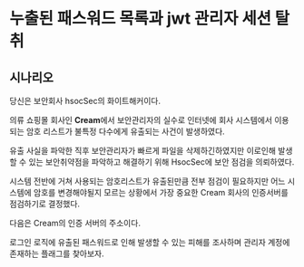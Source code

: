 # 누출된 패스워드 목록과 jwt 관리자 세션 탈취

## 시나리오

당신은 보안회사 hsocSec의 화이트해커이다.

의류 쇼핑몰 회사인 **Cream**에서 보안관리자의 실수로 인터넷에 회사 시스템에서 이용되는 암호 리스트가 불특정 다수에게 유출되는 사건이 발생하였다.

유출 사실을 파악한 직후 보안관리자가 빠르게 파일을 삭제하긴하였지만 이로인해 발생할 수 있는 보안취약점을 파악하고 해결하기 위해 HsocSec에 보안 점검을 의뢰하였다.

시스템 전반에 거쳐 사용되는 암호리스트가 유출된만큼 전부 점검이 필요하지만 어느 시스템에 암호를 변경해야될지 모르는 상황에서 가장 중요한 Cream 회사의 인증서버를 점검하기로 결정했다.

다음은 Cream의 인증 서버의 주소이다.

로그인 로직에 유출된 패스워드로 인해 발생할 수 있는 피해를 조사하며 관리자 계정에 존재하는 플래그를 찾아보자.